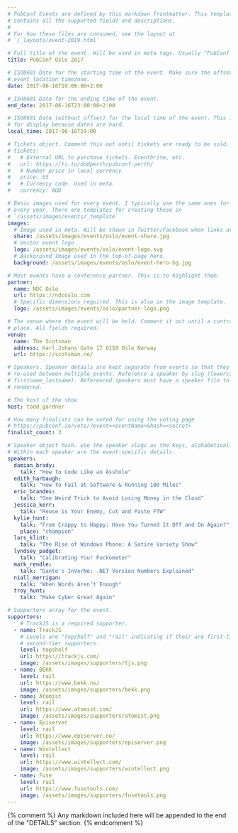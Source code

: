```yaml
---
# PubConf Events are defined by this markdown frontmatter. This template
# contains all the supported fields and descriptions.
#
# For how these files are consumed, see the layout at
# `/_layouts/event-2019.html`

# Full title of the event. Will be used in meta tags. Usually "PubConf City Year"
title: PubConf Oslo 2017

# ISO8601 Date for the starting time of the event. Make sure the offset is in the
# event location timezone.
date: 2017-06-16T19:00:00+2:00

# ISO8601 Date for the ending time of the event.
end_date: 2017-06-16T23:00:00+2:00

# ISO8601 Date (without offset) for the local time of the event. This is used
# for display because dates are hard.
local_time: 2017-06-16T19:00

# Tickets object. Comment this out until tickets are ready to be sold.
# tickets:
#   # External URL to purchase tickets. Eventbrite, etc.
#   url: https://ti.to/dddperth/pubconf-perth/
#   # Number price in local currency
#   price: 65
#   # Currency code. Used in meta.
#   currency: AUD

# Basic images used for every event. I typically use the same ones for a location
# every year. There are templates for creating these in
# `/assets/images/events/_template`
images:
  # Image used in meta. Will be shown in Twitter/Facebook when links are shared.
  share: /assets/images/events/oslo/event-share.jpg
  # Vector event logo
  logo: /assets/images/events/oslo/event-logo.svg
  # Background Image used in the top-of-page hero.
  background: /assets/images/events/oslo/event-hero-bg.jpg

# Most events have a conference partner. This is to highlight them.
partner:
  name: NDC Oslo
  url: https://ndcoslo.com
  # Specific dimensions required. This is also in the image template.
  logo: /assets/images/events/oslo/partner-logo.png

# The venue where the event will be held. Comment it out until a contract is in
# place. All fields required.
venue:
  name: The Scotsman
  address: Karl Johans Gate 17 0159 Oslo Norway
  url: https://scotsman.no/

# Speakers. Speaker details are kept separate from events so that they can be
# re-used between multiple events. Reference a speaker by slug (lowercase,
# firstname_lastname). Referenced speakers must have a speaker file to be
# rendered.

# The host of the show
host: todd_gardner

# How many finalists can be voted for using the voting page
# https://pubconf.io/vote/?event=<eventName>&hash=<secret>
finalist_count: 3

# Speaker object hash. Use the speaker slugs as the keys, alphabetically listed.
# Within each speaker are the event-specific details.
speakers:
  damian_brady:
    talk: "How to Code Like an Asshole"
  edith_harbaugh:
    talk: "How to Fail at Software & Running 100 Miles"
  eric_brandes:
    talk: "One Weird Trick to Avoid Losing Money in the Cloud"
  jessica_kerr:
    talk: "Reuse is Your Enemy, Cut and Paste FTW"
  kylie_hunt:
    talk: "From Crappy to Happy: Have You Turned It Off and On Again?"
    place: "champion"
  lars_klint:
    talk: "The Rise of Windows Phone: A Satire Variety Show"
  lyndsey_padget:
    talk: "Calibrating Your Fuckometer"
  mark_rendle:
    talk: "Dante's InVerNo: .NET Version Numbers Explained"
  niall_merrigan:
    talk: "When Words Aren’t Enough"
  troy_hunt:
    talk: "Make Cyber Great Again"

# Supporters array for the event.
supporters:
    # TrackJS is a required supporter.
  - name: TrackJS
    # Levels are "topshelf" and "rail" indicating if their are first-tier or
    # second-tier supporters.
    level: topshelf
    url: https://trackjs.com/
    image: /assets/images/supporters/tjs.png
  - name: BEKK
    level: rail
    url: https://www.bekk.no/
    image: /assets/images/supporters/bekk.png
  - name: Atomist
    level: rail
    url: https://www.atomist.com/
    image: /assets/images/supporters/atomist.png
  - name: Episerver
    level: rail
    url: https://www.episerver.no/
    image: /assets/images/supporters/episerver.png
  - name: Wintellect
    level: rail
    url: https://www.wintellect.com/
    image: /assets/images/supporters/wintellect.png
  - name: Fuse
    level: rail
    url: https://www.fusetools.com/
    image: /assets/images/supporters/fusetools.png
---
```


{% comment %}
Any markdown included here will be appended to the end of the "DETAILS" section.
{% endcomment %}
